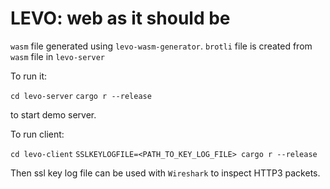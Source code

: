 # LEVO: web as it should be

`wasm` file generated using `levo-wasm-generator`.
`brotli` file is created from `wasm` file in `levo-server`

To run it:

`cd levo-server`
`cargo r --release`

to start demo server.

To run client:

`cd levo-client`
`SSLKEYLOGFILE=<PATH_TO_KEY_LOG_FILE> cargo r --release`

Then ssl key log file can be used with `Wireshark` to inspect HTTP3 packets.
